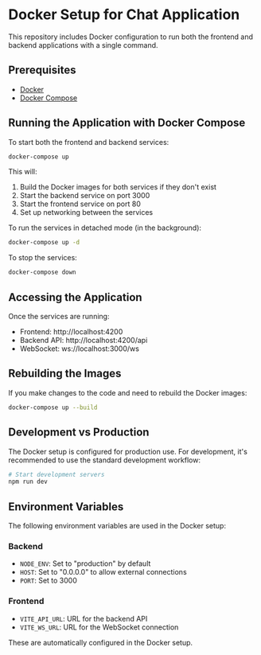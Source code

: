 # Docker Setup for Chat Application

This repository includes Docker configuration to run both the frontend and backend applications with a single command.

## Prerequisites

- [Docker](https://docs.docker.com/get-docker/)
- [Docker Compose](https://docs.docker.com/compose/install/)

## Running the Application with Docker Compose

To start both the frontend and backend services:

```bash
docker-compose up
```

This will:
1. Build the Docker images for both services if they don't exist
2. Start the backend service on port 3000
3. Start the frontend service on port 80
4. Set up networking between the services

To run the services in detached mode (in the background):

```bash
docker-compose up -d
```

To stop the services:

```bash
docker-compose down
```

## Accessing the Application

Once the services are running:

- Frontend: http://localhost:4200
- Backend API: http://localhost:4200/api
- WebSocket: ws://localhost:3000/ws

## Rebuilding the Images

If you make changes to the code and need to rebuild the Docker images:

```bash
docker-compose up --build
```

## Development vs Production

The Docker setup is configured for production use. For development, it's recommended to use the standard development workflow:

```bash
# Start development servers
npm run dev
```

## Environment Variables

The following environment variables are used in the Docker setup:

### Backend
- `NODE_ENV`: Set to "production" by default
- `HOST`: Set to "0.0.0.0" to allow external connections
- `PORT`: Set to 3000

### Frontend
- `VITE_API_URL`: URL for the backend API
- `VITE_WS_URL`: URL for the WebSocket connection

These are automatically configured in the Docker setup.
